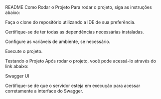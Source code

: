 README
Como Rodar o Projeto
Para rodar o projeto, siga as instruções abaixo:

Faça o clone do repositório utilizando a IDE de sua preferência.

Certifique-se de ter todas as dependências necessárias instaladas.

Configure as variáveis de ambiente, se necessário.

Execute o projeto.

Testando o Projeto
Após rodar o projeto, você pode acessá-lo através do link abaixo:

Swagger UI

Certifique-se de que o servidor esteja em execução para acessar corretamente a interface do Swagger.
